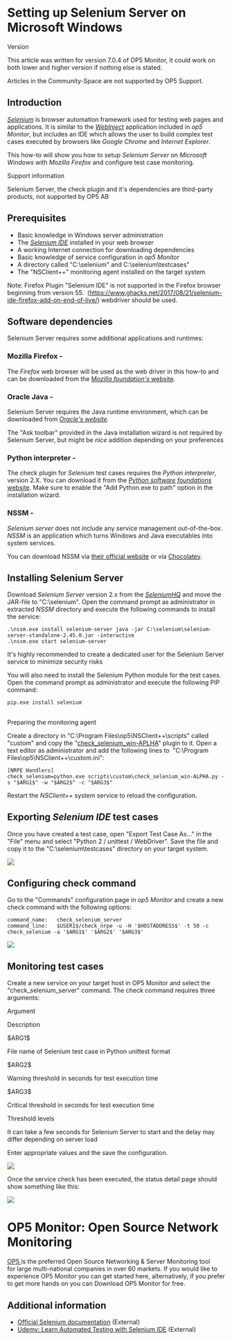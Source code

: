 # Setting up Selenium Server on Microsoft Windows

Version

This article was written for version 7.0.4 of OP5 Monitor, it could work on both lower and higher version if nothing else is stated.

Articles in the Community-Space are not supported by OP5 Support.

## Introduction

*[Selenium](http://www.seleniumhq.org/)* is browser automation framework used for testing web pages and applications.
It is similar to the *[WebInject](Monitoring_websites_with_webinject)* application included in *op5 Monitor*, but includes an IDE which allows the user to build complex test cases executed by browsers like *Google* *Chrome* and *Internet Explorer*.

This how-to will show you how to setup *Selenium Server* on *Microsoft Windows* with *Mozilla Firefox* and configure test case monitoring.

Support information

Selenium Server, the check plugin and it's dependencies are third-party products, not supported by OP5 AB

## Prerequisites

- Basic knowledge in Windows server administration
- The *[Selenium IDE](http://www.seleniumhq.org/projects/ide/)* installed in your web browser
- A working Internet connection for downloading dependencies
- Basic knowledge of service configuration in *op5 Monitor*
- A directory called "C:\\selenium" and C:\\selenium\\testcases"
- The "NSClient++" monitoring agent installed on the target system

Note: Firefox Plugin "Selenium IDE" is not supported in the Firefox browser beginning from version 55.  (<https://www.ghacks.net/2017/08/21/selenium-ide-firefox-add-on-end-of-live/>) webdriver should be used.

## Software dependencies

Selenium Server requires some additional applications and runtimes:

### Mozilla Firefox -

The *Firefox* web browser will be used as the web driver in this how-to and can be downloaded from the [M*ozilla foundation's* website](https://www.mozilla.org/en-US/firefox/new/).

### Oracle Java -

Selenium Server requires the Java runtime environment, which can be downloaded from *[Oracle's website](https://java.com/en/download/).*

The "Ask toolbar" provided in the Java installation wizard is not required by Selenium Server, but might be *nice* addition depending on your preferences

### Python interpreter -

The check plugin for *Selenium* test cases requires the *Python interpreter*, version 2.X.
You can download it from the [*Python software foundations* website](https://www.python.org/downloads/).
Make sure to enable the "Add Python.exe to path" option in the installation wizard.

### NSSM -

*Selenium server* does not include any service management out-of-the-box.
*NSSM* is an application which turns Windows and Java executables into system services.

You can download NSSM via [their official website](https://nssm.cc/download) or via [Chocolatey](https://chocolatey.org/packages/NSSM).

## Installing Selenium Server

Download *Selenium Server* version 2.x from the *[SeleniumHQ](http://www.seleniumhq.org/download/)* and move the JAR-file to "C:\\selenium".
Open the command prompt as administrator in extracted *NSSM* directory and execute the following commands to install the service:

``` {.text data-syntaxhighlighter-params="brush: text; gutter: false; theme: Confluence" data-theme="Confluence" style="brush: text; gutter: false; theme: Confluence"}
.\nssm.exe install selenium-server java -jar C:\selenium\selenium-server-standalone-2.45.0.jar -interactive
.\nssm.exe start selenium-server
```

It's highly recommended to create a dedicated user for the Selenium Server service to minimize security risks

You will also need to install the Selenium Python module for the test cases.
Open the command prompt as administrator and execute the following PIP command:

``` {.text data-syntaxhighlighter-params="brush: text; gutter: false; theme: Confluence" data-theme="Confluence" style="brush: text; gutter: false; theme: Confluence"}
pip.exe install selenium
```

##
Preparing the monitoring agent

Create a directory in "C:\\Program Files\\op5\\NSClient++\\scripts" called "custom" and copy the "[check\_selenium\_win-APLHA](attachments/12977331/13271391.py)" plugin to it.
Open a text editor as administrator and add the following lines to  "C:\\Program Files\\op5\\NSClient++\\custom.ini":

``` {.text data-syntaxhighlighter-params="brush: text; gutter: false; theme: Confluence" data-theme="Confluence" style="brush: text; gutter: false; theme: Confluence"}
[NRPE Handlers]
check_selenium=python.exe scripts\custom\check_selenium_win-ALPHA.py -s "$ARG1$" -w "$ARG2$" -c "$ARG3$"
```

Restart the *NSClient++* system service to reload the configuration.

## Exporting *Selenium* *IDE* test cases

Once you have created a test case, open "Export Test Case As..." in the "File" menu and select "Python 2 / unittest / WebDriver".
Save the file and copy it to the "C:\\selenium\\testcases" directory on your target system.

![](attachments/12977331/14123077.png)

## Configuring check command

Go to the "Commands" configuration page in *op5 Monitor* and create a new check command with the following options:

``` {.text data-syntaxhighlighter-params="brush: text; gutter: false; theme: Confluence" data-theme="Confluence" style="brush: text; gutter: false; theme: Confluence"}
command_name:   check_selenium_server
command_line:   $USER1$/check_nrpe -u -H '$HOSTADDRESS$' -t 50 -c check_selenium -a '$ARG1$' '$ARG2$' '$ARG3$'
```

![](attachments/12977331/13271415.png)

## Monitoring test cases

Create a new service on your target host in OP5 Monitor and select the "check\_selenium\_server" command.
The check command requires three arguments:

Argument

Description

\$ARG1\$

File name of Selenium test case in Python unittest format

\$ARG2\$

Warning threshold in seconds for test execution time

\$ARG3\$

Critical threshold in seconds for test execution time

Threshold levels

It can take a few seconds for Selenium Server to start and the delay may differ depending on server load

Enter appropriate values and the save the configuration.

![](attachments/12977331/13271416.png)

Once the service check has been executed, the status detail page should show something like this:

![](attachments/12977331/13271417.png)

# OP5 Monitor: Open Source Network Monitoring

[OP5 ](https://www.op5.com/)is the preferred Open Source Networking & Server Monitoring tool for large multi-national companies in over 60 markets. If you would like to experience OP5 Monitor you can get started here, alternatively, if you prefer to get more hands on you can Download OP5 Monitor for free.

## Additional information

- [Official Selenium documentation](http://www.seleniumhq.org/docs/) (External)
- [Udemy: Learn Automated Testing with Selenium IDE](https://blog.udemy.com/selenium-ide-tutorial/) (External)

